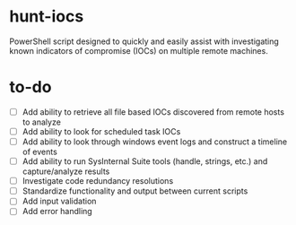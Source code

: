 # hunt-iocs
PowerShell script designed to quickly and easily assist with investigating known indicators of compromise (IOCs) on multiple remote machines.

# to-do
- [ ] Add ability to retrieve all file based IOCs discovered from remote hosts to analyze  
- [ ] Add ability to look for scheduled task IOCs  
- [ ] Add ability to look through windows event logs and construct a timeline of events  
- [ ] Add ability to run SysInternal Suite tools (handle, strings, etc.) and capture/analyze results
- [ ] Investigate code redundancy resolutions  
- [ ] Standardize functionality and output between current scripts  
- [ ] Add input validation  
- [ ] Add error handling 

